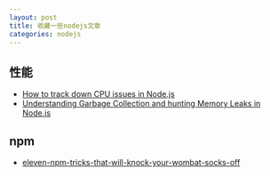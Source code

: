 ```yaml
---
layout: post
title: 收藏一些nodejs文章
categories: nodejs
---
```


## 性能

- [How to track down CPU issues in Node.js](http://apmblog.dynatrace.com/2016/01/14/how-to-track-down-cpu-issues-in-node-js/)
- [Understanding Garbage Collection and hunting Memory Leaks in Node.js](http://apmblog.dynatrace.com/2015/11/04/understanding-garbage-collection-and-hunting-memory-leaks-in-node-js/)


## npm

- [eleven-npm-tricks-that-will-knock-your-wombat-socks-off](https://nodesource.com/blog/eleven-npm-tricks-that-will-knock-your-wombat-socks-off/)
